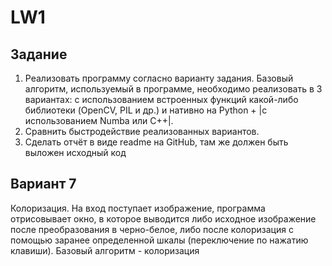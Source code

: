 
# LW1

## Задание
  1. Реализовать программу согласно варианту задания. Базовый алгоритм, 
используемый в программе, необходимо реализовать в 3 вариантах: с 
использованием встроенных функций какой-либо библиотеки (OpenCV, 
PIL и др.) и нативно на Python + |с использованием Numba или C++|.
  2. Сравнить быстродействие реализованных вариантов.
  3. Сделать отчёт в виде readme на GitHub, там же должен быть выложен 
исходный код


## Вариант 7

   Колоризация. На вход поступает изображение, программа отрисовывает 
окно, в которое выводится либо исходное изображение после 
преобразования в черно-белое, либо после колоризация с помощью 
заранее определенной шкалы (переключение по нажатию клавиши). 
Базовый алгоритм - колоризация

## 

